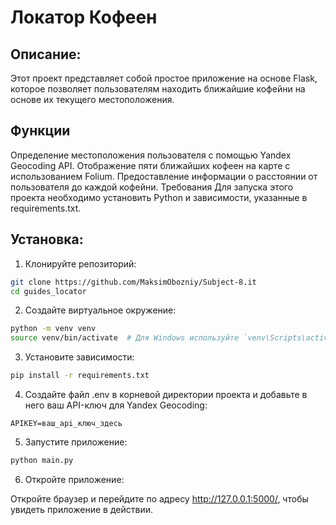 
Локатор Кофеен
==================================================

Описание:
--------------------------------------------------
Этот проект представляет собой простое приложение на основе Flask, которое позволяет пользователям находить ближайшие кофейни на основе их текущего местоположения.


Функции
--------------------------------------------------
Определение местоположения пользователя с помощью Yandex Geocoding API.
Отображение пяти ближайших кофеен на карте с использованием Folium.
Предоставление информации о расстоянии от пользователя до каждой кофейни.
Требования
Для запуска этого проекта необходимо установить Python и зависимости, указанные в requirements.txt.

Установка:
--------------------------------------------------

1. Клонируйте репозиторий:

```bash
git clone https://github.com/MaksimObozniy/Subject-8.it
cd guides_locator
```

2. Создайте виртуальное окружение:

```bash
python -m venv venv
source venv/bin/activate  # Для Windows используйте `venv\Scripts\activate`
```

3. Установите зависимости:

```bash
pip install -r requirements.txt
```

4. Создайте файл .env в корневой директории проекта и добавьте в него ваш API-ключ для Yandex Geocoding:

```.env
APIKEY=ваш_api_ключ_здесь
```

5. Запустите приложение:

```bash
python main.py
```

6. Откройте приложение:

Откройте браузер и перейдите по адресу http://127.0.0.1:5000/, чтобы увидеть приложение в действии.
